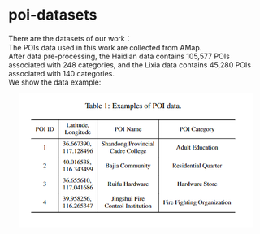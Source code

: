 # poi-datasets
There are the datasets of our work：<br />
  The POIs data used in this work are collected from AMap.<br />
  After data pre-processing, the Haidian data contains 105,577 POIs associated with 248 categories, and the Lixia data contains 45,280 POIs associated with 140 categories. <br />
  We show the data example:<br />
 <div align=center>
  <img src="./image/example.png?raw=true" > 
</div>

